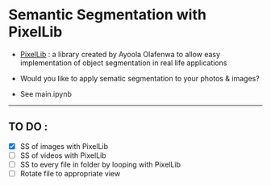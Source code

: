 # Semantic Segmentation with PixelLib

- [PixelLib](https://pixellib.readthedocs.io/en/latest/image_ade20k.html#semantic-ade20k) : a library created by Ayoola Olafenwa to allow easy implementation of object segmentation in real life applications

- Would you like to apply sematic segmentation to your photos & images?

- See main.ipynb

---
## TO DO : 
- [x] SS of images with PixelLib
- [ ] SS of videos with PixelLib
- [ ] SS to every file in folder by looping with PixelLib
- [ ] Rotate file to appropriate view
